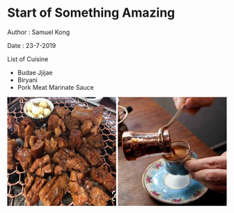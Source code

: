 # Start of Something Amazing 
Author : Samuel Kong

Date : 23-7-2019

List of Cuisine
- Budae Jjijae
- Biryani
- Pork Meat Marinate Sauce

<img src="https://github.com/lhk215/Food-Recipe/blob/Br_Jonathan/Pictures/PorkMeat_Marinate.jpg" alt="PorkMeat_Marinate" width="250" height="250">

<img src="https://github.com/lhk215/Food-Recipe/blob/sam/Pictures/cezve.jfif" alt="Cezve" width="250" height="250">
